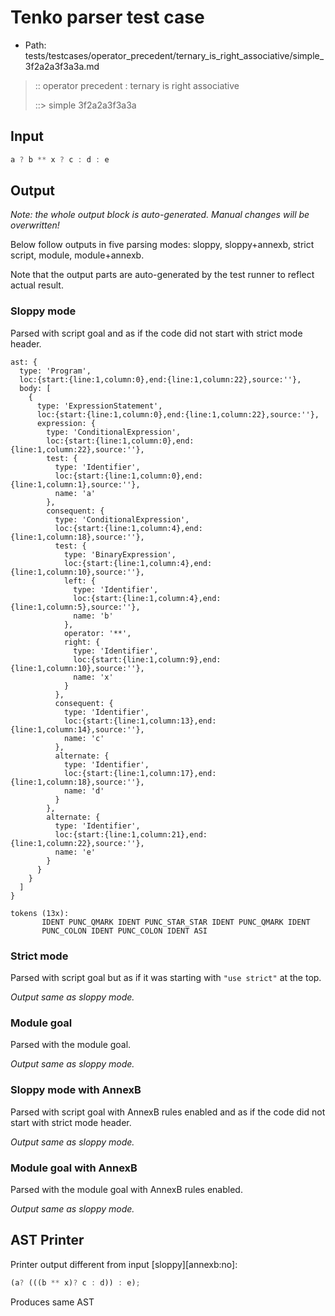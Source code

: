 # Tenko parser test case

- Path: tests/testcases/operator_precedent/ternary_is_right_associative/simple_3f2a2a3f3a3a.md

> :: operator precedent : ternary is right associative
>
> ::> simple 3f2a2a3f3a3a

## Input

`````js
a ? b ** x ? c : d : e
`````

## Output

_Note: the whole output block is auto-generated. Manual changes will be overwritten!_

Below follow outputs in five parsing modes: sloppy, sloppy+annexb, strict script, module, module+annexb.

Note that the output parts are auto-generated by the test runner to reflect actual result.

### Sloppy mode

Parsed with script goal and as if the code did not start with strict mode header.

`````
ast: {
  type: 'Program',
  loc:{start:{line:1,column:0},end:{line:1,column:22},source:''},
  body: [
    {
      type: 'ExpressionStatement',
      loc:{start:{line:1,column:0},end:{line:1,column:22},source:''},
      expression: {
        type: 'ConditionalExpression',
        loc:{start:{line:1,column:0},end:{line:1,column:22},source:''},
        test: {
          type: 'Identifier',
          loc:{start:{line:1,column:0},end:{line:1,column:1},source:''},
          name: 'a'
        },
        consequent: {
          type: 'ConditionalExpression',
          loc:{start:{line:1,column:4},end:{line:1,column:18},source:''},
          test: {
            type: 'BinaryExpression',
            loc:{start:{line:1,column:4},end:{line:1,column:10},source:''},
            left: {
              type: 'Identifier',
              loc:{start:{line:1,column:4},end:{line:1,column:5},source:''},
              name: 'b'
            },
            operator: '**',
            right: {
              type: 'Identifier',
              loc:{start:{line:1,column:9},end:{line:1,column:10},source:''},
              name: 'x'
            }
          },
          consequent: {
            type: 'Identifier',
            loc:{start:{line:1,column:13},end:{line:1,column:14},source:''},
            name: 'c'
          },
          alternate: {
            type: 'Identifier',
            loc:{start:{line:1,column:17},end:{line:1,column:18},source:''},
            name: 'd'
          }
        },
        alternate: {
          type: 'Identifier',
          loc:{start:{line:1,column:21},end:{line:1,column:22},source:''},
          name: 'e'
        }
      }
    }
  ]
}

tokens (13x):
       IDENT PUNC_QMARK IDENT PUNC_STAR_STAR IDENT PUNC_QMARK IDENT
       PUNC_COLON IDENT PUNC_COLON IDENT ASI
`````

### Strict mode

Parsed with script goal but as if it was starting with `"use strict"` at the top.

_Output same as sloppy mode._

### Module goal

Parsed with the module goal.

_Output same as sloppy mode._

### Sloppy mode with AnnexB

Parsed with script goal with AnnexB rules enabled and as if the code did not start with strict mode header.

_Output same as sloppy mode._

### Module goal with AnnexB

Parsed with the module goal with AnnexB rules enabled.

_Output same as sloppy mode._

## AST Printer

Printer output different from input [sloppy][annexb:no]:

````js
(a? (((b ** x)? c : d)) : e);
````

Produces same AST
